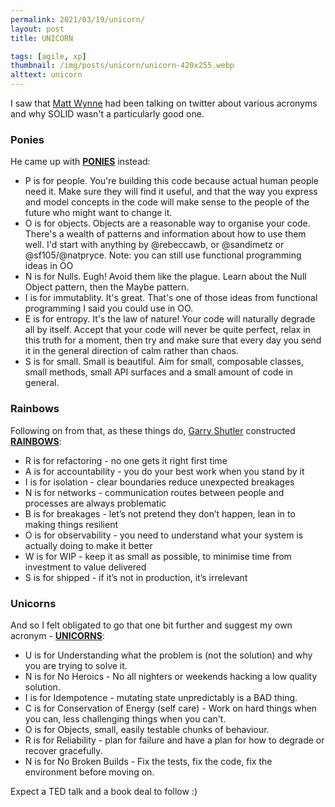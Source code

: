 ```yaml
---
permalink: 2021/03/19/unicorn/
layout: post
title: UNICORN

tags: [agile, xp]
thumbnail: /img/posts/unicorn/unicorn-420x255.webp
alttext: unicorn
---
```


I saw that <a href="https://twitter.com/mattwynne">Matt Wynne</a> had been talking on twitter about various acronyms and why SOLID wasn't a particularly good one.

### Ponies

He came up with <a href="https://twitter.com/mattwynne/status/1372790256102076416">**PONIES**</a> instead:

- P is for people. You're building this code because actual human people need it. Make sure they will find it useful, and that the way you express and model concepts in the code will make sense to the people of the future who might want to change it.
- O is for objects. Objects are a reasonable way to organise your code. There's a wealth of patterns and information about how to use them well. I'd start with anything by
  @rebeccawb, or @sandimetz or @sf105/@natpryce. Note: you can still use functional programming ideas in OO
- N is for Nulls. Eugh! Avoid them like the plague. Learn about the Null Object pattern, then the Maybe pattern.
- I is for immutablity. It's great. That's one of those ideas from functional programming I said you could use in OO.
- E is for entropy. It's the law of nature! Your code will naturally degrade all by itself. Accept that your code will never be quite perfect, relax in this truth for a moment, then try and make sure that every day you send it in the general direction of calm rather than chaos.
- S is for small. Small is beautiful. Aim for small, composable classes, small methods, small API surfaces and a small amount of code in general.

### Rainbows

Following on from that, as these things do, <a href="https://twitter.com/gshutler">Garry Shutler</a> constructed <a href="https://twitter.com/gshutler/status/1373034766203764742">**RAINBOWS**</a>:

- R is for refactoring - no one gets it right first time
- A is for accountability - you do your best work when you stand by it
- I is for isolation - clear boundaries reduce unexpected breakages
- N is for networks - communication routes between people and processes are always problematic
- B is for breakages - let’s not pretend they don’t happen, lean in to making things resilient
- O is for observability - you need to understand what your system is actually doing to make it better
- W is for WIP - keep it as small as possible, to minimise time from investment to value delivered
- S is for shipped - if it’s not in production, it’s irrelevant

### Unicorns

And so I felt obligated to go that one bit further and suggest my own acronym - <a href="https://twitter.com/deejaygraham/status/1373189503012208641">**UNICORNS**</a>:

- U is for Understanding what the problem is (not the solution) and why you are trying to solve it.
- N is for No Heroics - No all nighters or weekends hacking a low quality solution.
- I is for Idempotence - mutating state unpredictably is a BAD thing.
- C is for Conservation of Energy (self care) - Work on hard things when you can, less challenging things when you can't.
- O is for Objects, small, easily testable chunks of behaviour.
- R is for Reliability - plan for failure and have a plan for how to degrade or recover gracefully.
- N is for No Broken Builds - Fix the tests, fix the code, fix the environment before moving on.

Expect a TED talk and a book deal to follow :)
